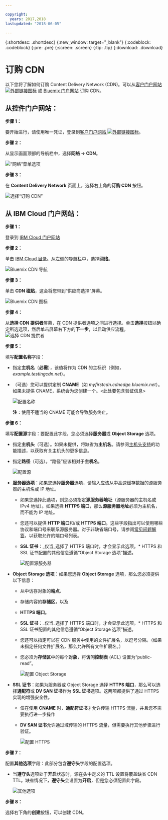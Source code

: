 ```yaml
---

copyright:
  years: 2017,2018
lastupdated: "2018-06-05"

---
```


{:shortdesc: .shortdesc}
{:new_window: target="_blank"}
{:codeblock: .codeblock}
{:pre: .pre}
{:screen: .screen}
{:tip: .tip}
{:download: .download}

# 订购 CDN

以下您将了解如何订购 Content Delivery Network (CDN)。可以从[客户门户网站 ![外部链接图标](../../icons/launch-glyph.svg "外部链接图标")](https://control.softlayer.com/) 或 [Bluemix 门户网站](https://www.ibm.com/cloud-computing/bluemix/) 订购 CDN。

## 从控件门户网站：

**步骤 1：**

要开始进行，请使用唯一凭证，登录到[客户门户网站 ![外部链接图标](../../icons/launch-glyph.svg "外部链接图标")](https://control.softlayer.com/)。

**步骤 2：**

从显示画面顶部的导航栏中，选择**网络 -> CDN**。

   ![“网络”菜单选项](images/network-cdn.png)

**步骤 3：**

在 **Content Delivery Network** 页面上，选择右上角的**订购 CDN** 按钮。

   ![选择“订购 CDN”](images/order-cdn-button.png)

## 从 IBM Cloud 门户网站：

**步骤 1：**

登录到 [IBM Cloud 门户网站](https://www.ibm.com/cloud-computing/bluemix/)

**步骤 2：**

单击 [IBM Cloud 目录](https://console.bluemix.net/catalog/)。从左侧的导航栏中，选择**网络**。

   ![Bluemix CDN 导航](images/bluemix_navigation.png)

**步骤 3：**

单击 **CDN 磁贴**，这会将您带到“供应商选择”屏幕。

   ![Bluemix CDN 图标](images/bluemix_tile.png)


**步骤 4：**

从**选择 CDN 提供者**屏幕，在 CDN 提供者选项之间进行选择。单击**选择**按钮以确定所选选项，然后单击屏幕右下方的**下一步**，以启动供应流程。  
       ![选择 CDN 提供者](images/Vendor_Select_And_Provision.png)

**步骤 5：**

填写**配置名称**字段：  

  * 指定**主机名**（**必需**），该值将作为 CDN 的主标识（例如，_example.testingcdn.net_）。  
  * （可选）您可以提供定制 **CNAME**（如 _myfirstcdn.cdnedge.bluemix.net_）。如果未提供 CNAME，系统会为您创建一个。<此处要包含验证信息>  

       ![配置名称](images/configure-hostname-cname.png)  

    **注**：使用不适当的 CNAME 可能会导致服务终止。

**步骤 6：**

填写**配置源**字段：要配置此字段，您必须选择**服务器**或 **Object Storage** 选项。  

   * 指定**主机头**（可选）。如果未提供，将缺省为**主机名**。请参阅[主机头支持](about.html#host-header-support-)的功能描述，以获取有关主机头的更多信息。  

   * 指定**路径**（可选）。“路径”应该相对于**主机名**。

      ![配置源](images/configure-origin.png)  

  * **服务器选项**：如果您选择**服务器**选项，请输入应该从中高速缓存数据的源服务器的主机名或 IP 地址。
      * 如果您选择此选项，则您必须指定**源服务器地址**（源服务器的主机名或 IPv4 地址）。如果选择 **HTTPS 端口**，那么**源服务器地址**必须为主机名，而不能为 IP 地址。
      * 您还可以提供 **HTTP 端口**和/或 **HTTPS 端口**。这些字段指出可以使用哪些协议和端口号来联系源服务器。对于非缺省端口号，请参阅[常见问题解答](faqs.html#are-there-any-restrictions-on-what-http-and-https-port-numbers-are-allowed-for-akamai)，以获取允许的端口号列表。
      * **SSL 证书**：_仅当_选择了 HTTPS 端口时，才会显示此选项。\* HTTPS 和 SSL 证书配置的其他信息遵循“Object Storage 选项”描述。

	     ![配置源服务器](images/configure-origin-server.png)

  * **Object Storage 选项**：如果您选择 **Object Storage** 选项，那么您必须提供以下信息：
      * 从中访存对象的**端点**、
      * 存储内容的**存储区**，以及
      * **HTTPS 端口**。
      * **SSL 证书**：_仅当_选择了 HTTPS 端口时，才会显示此选项。\* HTTPS 和 SSL 证书配置的其他信息遵循“Object Storage 选项”描述。
      * 您还可以指定可以在 CDN 服务中使用的文件扩展名，以逗号分隔。（如果未指定任何文件扩展名，那么允许所有文件扩展名。）
      * 您必须为**存储区**中的每个**对象**，将**访问控制表** (ACL) 设置为“public-read”。

      	  ![配置 Object Storage](images/configure-origin-cos.png)

  * **SSL 证书**：如果为服务器或 Object Storage 选择 **HTTPS 端口**，那么可以选择**通配符**或 **DV SAN 证书**作为 **SSL 证书**选项。这两项都提供了通过 HTTPS 实现的增强安全性。
    * 仅在使用 **CNAME** 时，**通配符证书**才允许传输 HTTPS 流量，并且您不需要执行进一步操作
    * **DV SAN 证书**允许通过域传输的 HTTPS 流量，但需要执行其他步骤进行验证。

        ![配置 HTTPS](images/configure-https.png)


**步骤 7：**

配置**其他选项**字段：此部分包含**遵守头**字段的配置选项。

   * 当**遵守头**选项处于**开启**状态时，源在头中定义的 TTL 设置将覆盖缺省 CDN TTL。缺省情况下，**遵守头**会设置为**开启**，但是您必须配置此字段。  

        ![其他选项](images/other-options.png)

**步骤 8：**

选择右下角的**创建**按钮，可以创建 CDN。
